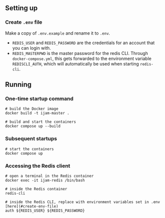 ## Setting up
### Create `.env` file
Make a copy of `.env.example` and rename it to `.env`.

* `REDIS_USER` and `REDIS_PASSWORD` are the credentials for an account that you can login with.
* `REDIS_MASTERPWD` is the master password for the redis CLI. Through `docker-compose.yml`, this gets forwarded to the environment variable `REDISCLI_AUTH`, which will automatically be used when starting `redis-cli`.

## Running
### One-time startup command
```
# build the Docker image
docker build -t ijam-master .

# build and start the containers
docker compose up --build
```
### Subsequent startups
```
# start the containers
docker compose up
```
### Accessing the Redis client
```
# open a terminal in the Redis container
docker exec -it ijam-redis /bin/bash

# inside the Redis container
redis-cli

# inside the Redis CLI, replace with environment variables set in .env [here](#create-env-file)
auth ${REDIS_USER} ${REDIS_PASSWORD}
```
